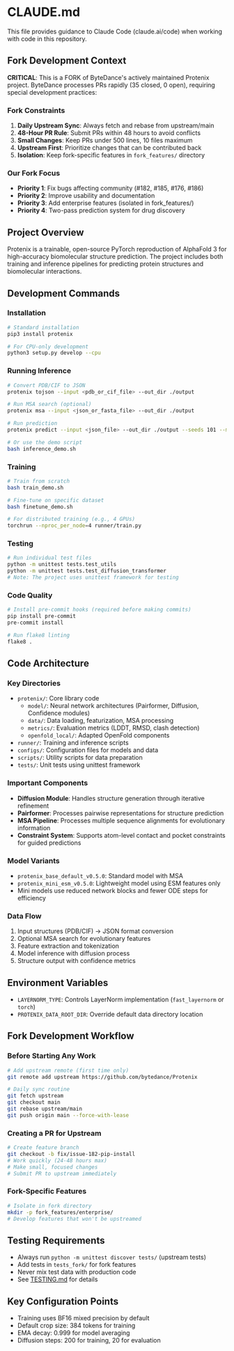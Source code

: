 # CLAUDE.md

This file provides guidance to Claude Code (claude.ai/code) when working with code in this repository.

## Fork Development Context

**CRITICAL**: This is a FORK of ByteDance's actively maintained Protenix project. ByteDance processes PRs rapidly (35 closed, 0 open), requiring special development practices:

### Fork Constraints
1. **Daily Upstream Sync**: Always fetch and rebase from upstream/main
2. **48-Hour PR Rule**: Submit PRs within 48 hours to avoid conflicts
3. **Small Changes**: Keep PRs under 500 lines, 10 files maximum
4. **Upstream First**: Prioritize changes that can be contributed back
5. **Isolation**: Keep fork-specific features in `fork_features/` directory

### Our Fork Focus
- **Priority 1**: Fix bugs affecting community (#182, #185, #176, #186)
- **Priority 2**: Improve usability and documentation
- **Priority 3**: Add enterprise features (isolated in fork_features/)
- **Priority 4**: Two-pass prediction system for drug discovery

## Project Overview

Protenix is a trainable, open-source PyTorch reproduction of AlphaFold 3 for high-accuracy biomolecular structure prediction. The project includes both training and inference pipelines for predicting protein structures and biomolecular interactions.

## Development Commands

### Installation
```bash
# Standard installation
pip3 install protenix

# For CPU-only development
python3 setup.py develop --cpu
```

### Running Inference
```bash
# Convert PDB/CIF to JSON
protenix tojson --input <pdb_or_cif_file> --out_dir ./output

# Run MSA search (optional)
protenix msa --input <json_or_fasta_file> --out_dir ./output

# Run prediction
protenix predict --input <json_file> --out_dir ./output --seeds 101 --model_name "protenix_base_default_v0.5.0"

# Or use the demo script
bash inference_demo.sh
```

### Training
```bash
# Train from scratch
bash train_demo.sh

# Fine-tune on specific dataset
bash finetune_demo.sh

# For distributed training (e.g., 4 GPUs)
torchrun --nproc_per_node=4 runner/train.py
```

### Testing
```bash
# Run individual test files
python -m unittest tests.test_utils
python -m unittest tests.test_diffusion_transformer
# Note: The project uses unittest framework for testing
```

### Code Quality
```bash
# Install pre-commit hooks (required before making commits)
pip install pre-commit
pre-commit install

# Run flake8 linting
flake8 .
```

## Code Architecture

### Key Directories
- `protenix/`: Core library code
  - `model/`: Neural network architectures (Pairformer, Diffusion, Confidence modules)
  - `data/`: Data loading, featurization, MSA processing
  - `metrics/`: Evaluation metrics (LDDT, RMSD, clash detection)
  - `openfold_local/`: Adapted OpenFold components
- `runner/`: Training and inference scripts
- `configs/`: Configuration files for models and data
- `scripts/`: Utility scripts for data preparation
- `tests/`: Unit tests using unittest framework

### Important Components
- **Diffusion Module**: Handles structure generation through iterative refinement
- **Pairformer**: Processes pairwise representations for structure prediction  
- **MSA Pipeline**: Processes multiple sequence alignments for evolutionary information
- **Constraint System**: Supports atom-level contact and pocket constraints for guided predictions

### Model Variants
- `protenix_base_default_v0.5.0`: Standard model with MSA
- `protenix_mini_esm_v0.5.0`: Lightweight model using ESM features only
- Mini models use reduced network blocks and fewer ODE steps for efficiency

### Data Flow
1. Input structures (PDB/CIF) → JSON format conversion
2. Optional MSA search for evolutionary features
3. Feature extraction and tokenization
4. Model inference with diffusion process
5. Structure output with confidence metrics

## Environment Variables
- `LAYERNORM_TYPE`: Controls LayerNorm implementation (`fast_layernorm` or `torch`)
- `PROTENIX_DATA_ROOT_DIR`: Override default data directory location

## Fork Development Workflow

### Before Starting Any Work
```bash
# Add upstream remote (first time only)
git remote add upstream https://github.com/bytedance/Protenix

# Daily sync routine
git fetch upstream
git checkout main
git rebase upstream/main
git push origin main --force-with-lease
```

### Creating a PR for Upstream
```bash
# Create feature branch
git checkout -b fix/issue-182-pip-install
# Work quickly (24-48 hours max)
# Make small, focused changes
# Submit PR to upstream immediately
```

### Fork-Specific Features
```bash
# Isolate in fork directory
mkdir -p fork_features/enterprise/
# Develop features that won't be upstreamed
```

## Testing Requirements
- Always run `python -m unittest discover tests/` (upstream tests)
- Add tests in `tests_fork/` for fork features
- Never mix test data with production code
- See [TESTING.md](./TESTING.md) for details

## Key Configuration Points
- Training uses BF16 mixed precision by default
- Default crop size: 384 tokens for training
- EMA decay: 0.999 for model averaging
- Diffusion steps: 200 for training, 20 for evaluation